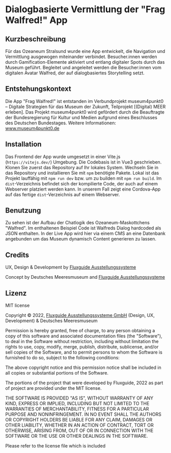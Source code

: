 # Dialogbasierte Vermittlung der "Frag Walfred!" App


## Kurzbeschreibung
Für das Ozeaneum Stralsund wurde eine App entwickelt, die Navigation und Vermittlung ausgewogen miteinander verbindet. Besucher.innen werden durch Gamification-Elemente aktiviert und entlang digitaler Spots durch das Museum geführt. Begleitet und angeleitet werden die Besucher:innen vom digitalen Avatar Walfred, der auf dialogbasiertes Storytelling setzt.


## Entstehungskontext 
Die App "Frag Walfred!" ist entstanden im Verbundprojekt museum4punkt0 – Digitale Strategien für das Museum der Zukunft, Teilprojekt [(Digital) MEER erleben]. Das Projekt museum4punkt0 wird gefördert durch die Beauftragte der Bundesregierung für Kultur und Medien aufgrund eines Beschlusses des Deutschen Bundestages. Weitere Informationen: www.museum4punkt0.de


## Installation
Das Frontend der App wurde umgesetzt in einer Vite.js (`https://vitejs.dev/`) Umgebung.  Die Codebasis ist in Vue3 geschrieben.
Klonen Sie zuerst das Repository auf Ihr lokales System. Wechseln Sie in das Repository und installieren Sie mit `npm` benötigte Pakete.
Lokal ist das Projekt lauffähig mit `npm run dev` bzw. um zu builden mit `npm run build`. Im `dist`-Verzeichnis befindet sich der kompilierte Code, der auch auf einem Webserver platziert werden kann.
In unserem Fall zeigt eine Cordova-App auf das fertige `dist`-Verzeichnis auf einem Webserver.

## Benutzung  
Zu sehen ist der Aufbau der Chatlogik des Ozeaneum-Maskottchens "Walfred". 
Im enthaltenen Beispiel Code ist Walfreds Dialog hardcoded als JSON enthalten. 
In der Live App wird hier via einem CMS an eine Datenbank angebunden um das Museum dynamisch Content generieren zu lassen.


## Credits
UX, Design & Development by [Fluxguide Ausstellungssysteme](https://www.fluxguide.com/)

Concept by Deutsches Meeresmuseum and [Fluxguide Ausstellungssysteme](https://www.fluxguide.com/)

## Lizenz

MIT license

Copyright © 2022, [Fluxguide Ausstellungssysteme GmbH](https://www.fluxguide.com/) (Design, UX, Development) & Deutsches Meeresmuseum

Permission is hereby granted, free of charge, to any person obtaining a copy of this software and associated documentation files (the "Software"), to deal in the Software without restriction, including without limitation the rights to use, copy, modify, merge, publish, distribute, sublicense, and/or sell copies of the Software, and to permit persons to whom the Software is furnished to do so, subject to the following conditions:

The above copyright notice and this permission notice shall be included in all copies or substantial portions of the Software.

The portions of the project that were developed by Fluxguide, 2022 as part of project are provided under the MIT license.

THE SOFTWARE IS PROVIDED "AS IS", WITHOUT WARRANTY OF ANY KIND, EXPRESS OR IMPLIED, INCLUDING BUT NOT LIMITED TO THE WARRANTIES OF MERCHANTABILITY, FITNESS FOR A PARTICULAR PURPOSE AND NONINFRINGEMENT. IN NO EVENT SHALL THE AUTHORS OR COPYRIGHT HOLDERS BE LIABLE FOR ANY CLAIM, DAMAGES OR OTHER LIABILITY, WHETHER IN AN ACTION OF CONTRACT, TORT OR OTHERWISE, ARISING FROM, OUT OF OR IN CONNECTION WITH THE SOFTWARE OR THE USE OR OTHER DEALINGS IN THE SOFTWARE.

Please refer to the license file which is included
